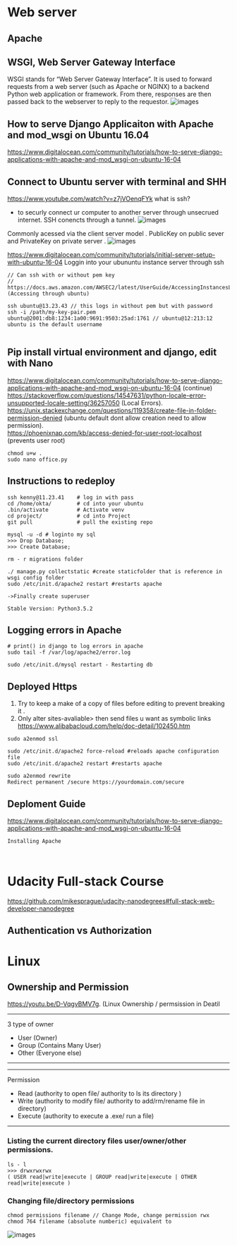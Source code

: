 # Web server
## Apache
## WSGI, Web Server Gateway Interface
WSGI stands for “Web Server Gateway Interface”. It is used to forward requests from a web server (such as Apache or NGINX) to a backend Python web application or framework. From there, responses are then passed back to the webserver to reply to the requestor.
![images](https://github.com/KennySoh/Technical-Interview/blob/master/oop/webserver1.png)
  
## How to serve Django Applicaiton with Apache and mod_wsgi on Ubuntu 16.04
https://www.digitalocean.com/community/tutorials/how-to-serve-django-applications-with-apache-and-mod_wsgi-on-ubuntu-16-04

## Connect to Ubuntu server with terminal and SHH 
https://www.youtube.com/watch?v=z7jVOenqFYk  what is ssh?  
  
- to securly connect ur computer to another server through unsecrued internet. SSH conencts through a tunnel. 
![images](https://github.com/KennySoh/Technical-Interview/blob/master/oop/webserver2.png)  
  
Commonly acessed via the client server model . 
PublicKey on public sever and PrivateKey on private server . 
![images](https://github.com/KennySoh/Technical-Interview/blob/master/oop/webserver3.png)  

https://www.digitalocean.com/community/tutorials/initial-server-setup-with-ubuntu-16-04 Loggin into your ubununtu instance server through ssh

```
// Can ssh with or without pem key
// https://docs.aws.amazon.com/AWSEC2/latest/UserGuide/AccessingInstancesLinux.html  (Accessing through ubuntu)

ssh ubuntu@13.23.43 // this logs in without pem but with password
ssh -i /path/my-key-pair.pem ubuntu@2001:db8:1234:1a00:9691:9503:25ad:1761 // ubuntu@12:213:12 ubuntu is the default username


```
## Pip install virtual environment and django, edit with Nano
https://www.digitalocean.com/community/tutorials/how-to-serve-django-applications-with-apache-and-mod_wsgi-on-ubuntu-16-04 (continue)   
https://stackoverflow.com/questions/14547631/python-locale-error-unsupported-locale-setting/36257050 (Local Errors).  
https://unix.stackexchange.com/questions/119358/create-file-in-folder-permission-denied (ubuntu default dont allow creation need to allow permission).  
https://phoenixnap.com/kb/access-denied-for-user-root-localhost (prevents user root)   
```
chmod u+w .
sudo nano office.py
```
## Instructions to redeploy
```
ssh kenny@11.23.41    # log in with pass
cd /home/okta/        # cd into your ubuntu
.bin/activate         # Activate venv
cd project/           # cd into Project
git pull              # pull the existing repo

mysql -u -d # loginto my sql
>>> Drop Database;
>>> Create Database;

rm - r migrations folder

./ manage.py collectstatic #create staticfolder that is reference in wsgi config folder
sudo /etc/init.d/apache2 restart #restarts apache

->Finally create superuser

Stable Version: Python3.5.2
```
## Logging errors in Apache
```
# print() in django to log errors in apache
sudo tail -f /var/log/apache2/error.log

sudo /etc/init.d/mysql restart - Restarting db
```
## Deployed Https
1) Try to keep a make of a copy of files before editing to prevent breaking it .  
2) Only alter sites-avaliable> then send files u want as symbolic links   
https://www.alibabacloud.com/help/doc-detail/102450.htm
```
sudo a2enmod ssl

sudo /etc/init.d/apache2 force-reload #reloads apache configuration file
sudo /etc/init.d/apache2 restart #restarts apache

sudo a2enmod rewrite
Redirect permanent /secure https://yourdomain.com/secure
```
## Deploment Guide
https://www.digitalocean.com/community/tutorials/how-to-serve-django-applications-with-apache-and-mod_wsgi-on-ubuntu-16-04
```
Installing Apache



```
# Udacity Full-stack Course
https://github.com/mikesprague/udacity-nanodegrees#full-stack-web-developer-nanodegree
  
## Authentication vs Authorization

# Linux 
## Ownership and Permission  
https://youtu.be/D-VqgvBMV7g. (Linux Ownership / permsission in Deatil
***
3 type of owner
- User  (Owner)
- Group (Contains Many User)
- Other (Everyone else) 
***

***
Permission
- Read  (authority to open file/ authority to ls its directory )
- Write (authority to modify file/ authority to add/rm/rename file in directory)
- Execute (authority to execute a .exe/ run a file) 
*** 
### Listing the current directory files user/owner/other permissions. 
```
ls - l  
>>> drwxrwxrwx 
( USER read|write|execute | GROUP read|write|execute | OTHER read|write|execute )
```

### Changing file/directory permissions
```
chmod permissions filename // Change Mode, change permission rwx
chmod 764 filename (absolute numberic) equivalent to 
```
![images](https://github.com/KennySoh/Technical-Interview/blob/master/oop/linux_persmission1.png)
```

```
